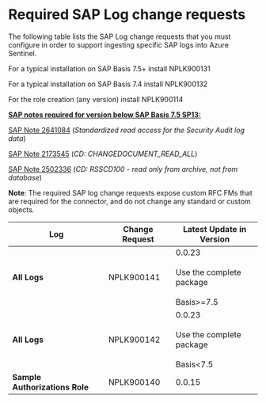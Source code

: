 # Required SAP Log change requests

The following table lists the SAP Log change requests that you must configure in order to support ingesting specific SAP logs into Azure Sentinel.
   
   For a typical installation on SAP Basis 7.5+  install NPLK900131
   
   For a typical installation on SAP Basis 7.4  install NPLK900132
   
   For the  role creation (any version) install NPLK900114

<u><b>SAP notes required for version below SAP Basis 7.5 SP13:</u></b>

[SAP Note 2641084](https://launchpad.support.sap.com/#/notes/2641084) (*Standardized read access for the Security Audit log data*)

[SAP Note 2173545](https://launchpad.support.sap.com/#/notes/2173545) (*CD: CHANGEDOCUMENT_READ_ALL*)

[SAP Note 2502336](https://launchpad.support.sap.com/#/notes/2502336) (*CD: RSSCD100 - read only from archive, not from database*)

**Note**: The required SAP log change requests expose custom RFC FMs that are required for the connector, and do not change any standard or custom objects.


| Log | Change Request | Latest Update in Version  | 
| --- | -------------- | -------------------------- |
| **All Logs** | NPLK900141 | 0.0.23 <br> <br>Use the complete package<br> <br>Basis>=7.5 |
| **All Logs** | NPLK900142 | 0.0.23 <br> <br>Use the complete package<br> <br>Basis<7.5 |
| **Sample Authorizations Role** | NPLK900140 | 0.0.15 | 


